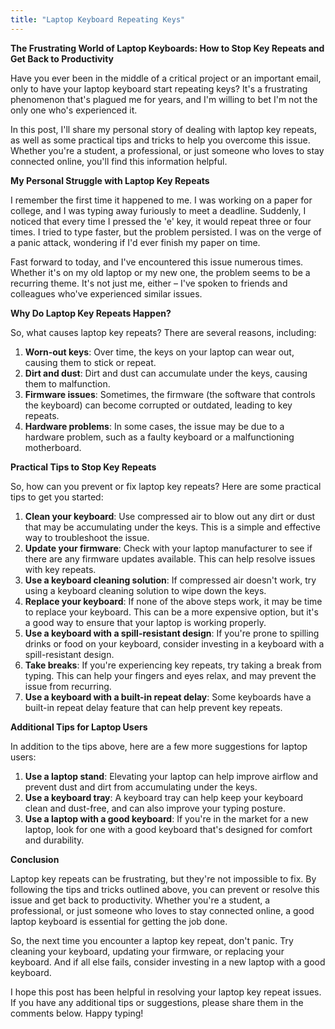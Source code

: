 ```yaml
---
title: "Laptop Keyboard Repeating Keys"
---
```


**The Frustrating World of Laptop Keyboards: How to Stop Key Repeats and Get Back to Productivity**

Have you ever been in the middle of a critical project or an important email, only to have your laptop keyboard start repeating keys? It's a frustrating phenomenon that's plagued me for years, and I'm willing to bet I'm not the only one who's experienced it.

In this post, I'll share my personal story of dealing with laptop key repeats, as well as some practical tips and tricks to help you overcome this issue. Whether you're a student, a professional, or just someone who loves to stay connected online, you'll find this information helpful.

**My Personal Struggle with Laptop Key Repeats**

I remember the first time it happened to me. I was working on a paper for college, and I was typing away furiously to meet a deadline. Suddenly, I noticed that every time I pressed the 'e' key, it would repeat three or four times. I tried to type faster, but the problem persisted. I was on the verge of a panic attack, wondering if I'd ever finish my paper on time.

Fast forward to today, and I've encountered this issue numerous times. Whether it's on my old laptop or my new one, the problem seems to be a recurring theme. It's not just me, either – I've spoken to friends and colleagues who've experienced similar issues.

**Why Do Laptop Key Repeats Happen?**

So, what causes laptop key repeats? There are several reasons, including:

1. **Worn-out keys**: Over time, the keys on your laptop can wear out, causing them to stick or repeat.
2. **Dirt and dust**: Dirt and dust can accumulate under the keys, causing them to malfunction.
3. **Firmware issues**: Sometimes, the firmware (the software that controls the keyboard) can become corrupted or outdated, leading to key repeats.
4. **Hardware problems**: In some cases, the issue may be due to a hardware problem, such as a faulty keyboard or a malfunctioning motherboard.

**Practical Tips to Stop Key Repeats**

So, how can you prevent or fix laptop key repeats? Here are some practical tips to get you started:

1. **Clean your keyboard**: Use compressed air to blow out any dirt or dust that may be accumulating under the keys. This is a simple and effective way to troubleshoot the issue.
2. **Update your firmware**: Check with your laptop manufacturer to see if there are any firmware updates available. This can help resolve issues with key repeats.
3. **Use a keyboard cleaning solution**: If compressed air doesn't work, try using a keyboard cleaning solution to wipe down the keys.
4. **Replace your keyboard**: If none of the above steps work, it may be time to replace your keyboard. This can be a more expensive option, but it's a good way to ensure that your laptop is working properly.
5. **Use a keyboard with a spill-resistant design**: If you're prone to spilling drinks or food on your keyboard, consider investing in a keyboard with a spill-resistant design.
6. **Take breaks**: If you're experiencing key repeats, try taking a break from typing. This can help your fingers and eyes relax, and may prevent the issue from recurring.
7. **Use a keyboard with a built-in repeat delay**: Some keyboards have a built-in repeat delay feature that can help prevent key repeats.

**Additional Tips for Laptop Users**

In addition to the tips above, here are a few more suggestions for laptop users:

1. **Use a laptop stand**: Elevating your laptop can help improve airflow and prevent dust and dirt from accumulating under the keys.
2. **Use a keyboard tray**: A keyboard tray can help keep your keyboard clean and dust-free, and can also improve your typing posture.
3. **Use a laptop with a good keyboard**: If you're in the market for a new laptop, look for one with a good keyboard that's designed for comfort and durability.

**Conclusion**

Laptop key repeats can be frustrating, but they're not impossible to fix. By following the tips and tricks outlined above, you can prevent or resolve this issue and get back to productivity. Whether you're a student, a professional, or just someone who loves to stay connected online, a good laptop keyboard is essential for getting the job done.

So, the next time you encounter a laptop key repeat, don't panic. Try cleaning your keyboard, updating your firmware, or replacing your keyboard. And if all else fails, consider investing in a new laptop with a good keyboard.

I hope this post has been helpful in resolving your laptop key repeat issues. If you have any additional tips or suggestions, please share them in the comments below. Happy typing!